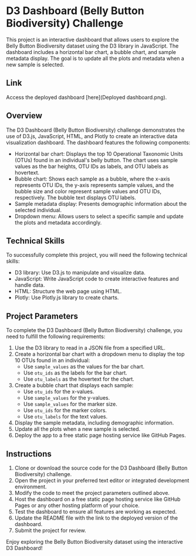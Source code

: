 # D3 Dashboard (Belly Button Biodiversity) Challenge

This project is an interactive dashboard that allows users to explore the Belly Button Biodiversity dataset using the D3 library in JavaScript. The dashboard includes a horizontal bar chart, a bubble chart, and sample metadata display. The goal is to update all the plots and metadata when a new sample is selected.

## Link

Access the deployed dashboard [here](Deployed dashboard.png).

## Overview

The D3 Dashboard (Belly Button Biodiversity) challenge demonstrates the use of D3.js, JavaScript, HTML, and Plotly to create an interactive data visualization dashboard. The dashboard features the following components:

- Horizontal bar chart: Displays the top 10 Operational Taxonomic Units (OTUs) found in an individual's belly button. The chart uses sample values as the bar heights, OTU IDs as labels, and OTU labels as hovertext.
- Bubble chart: Shows each sample as a bubble, where the x-axis represents OTU IDs, the y-axis represents sample values, and the bubble size and color represent sample values and OTU IDs, respectively. The bubble text displays OTU labels.
- Sample metadata display: Presents demographic information about the selected individual.
- Dropdown menu: Allows users to select a specific sample and update the plots and metadata accordingly.

## Technical Skills

To successfully complete this project, you will need the following technical skills:

- D3 library: Use D3.js to manipulate and visualize data.
- JavaScript: Write JavaScript code to create interactive features and handle data.
- HTML: Structure the web page using HTML.
- Plotly: Use Plotly.js library to create charts.

## Project Parameters

To complete the D3 Dashboard (Belly Button Biodiversity) challenge, you need to fulfill the following requirements:

1. Use the D3 library to read in a JSON file from a specified URL.
2. Create a horizontal bar chart with a dropdown menu to display the top 10 OTUs found in an individual:
   - Use `sample_values` as the values for the bar chart.
   - Use `otu_ids` as the labels for the bar chart.
   - Use `otu_labels` as the hovertext for the chart.
3. Create a bubble chart that displays each sample:
   - Use `otu_ids` for the x-values.
   - Use `sample_values` for the y-values.
   - Use `sample_values` for the marker size.
   - Use `otu_ids` for the marker colors.
   - Use `otu_labels` for the text values.
4. Display the sample metadata, including demographic information.
5. Update all the plots when a new sample is selected.
6. Deploy the app to a free static page hosting service like GitHub Pages.

## Instructions

1. Clone or download the source code for the D3 Dashboard (Belly Button Biodiversity) challenge.
2. Open the project in your preferred text editor or integrated development environment.
3. Modify the code to meet the project parameters outlined above.
4. Host the dashboard on a free static page hosting service like GitHub Pages or any other hosting platform of your choice.
5. Test the dashboard to ensure all features are working as expected.
6. Update the README file with the link to the deployed version of the dashboard.
7. Submit the project for review.

Enjoy exploring the Belly Button Biodiversity dataset using the interactive D3 Dashboard!
